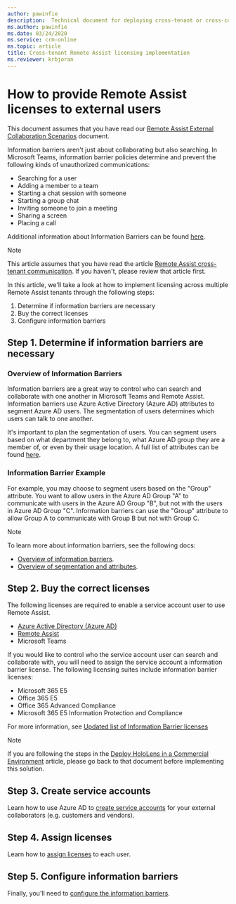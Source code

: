 ```yaml
---
author: pawinfie
description:  Technical document for deploying cross-tenant or cross-company Remote Assist calls
ms.author: pawinfie
ms.date: 03/24/2020
ms.service: crm-online
ms.topic: article
title: Cross-tenant Remote Assist licensing implementation
ms.reviewer: krbjoran
---
```


# How to provide Remote Assist licenses to external users

This document assumes that you have read our [Remote Assist External Collaboration Scenarios](out-of-tenant-overview.md) document. 

Information barriers aren't just about collaborating but also searching. In Microsoft Teams, information barrier policies determine and prevent the following kinds of unauthorized communications:

- Searching for a user
- Adding a member to a team
- Starting a chat session with someone
- Starting a group chat
- Inviting someone to join a meeting
- Sharing a screen
- Placing a call

Additional information about Information Barriers can be found [here](https://docs.microsoft.com/microsoft-365/compliance/information-barriers?view=o365-worldwide#what-happens-with-information-barriers).

>[!NOTE]
> This article assumes that you have read the article [Remote Assist cross-tenant communication](cross-tenant-overview.md). If you haven't, please review that article first.

In this article, we'll take a look at how to implement licensing across multiple Remote Assist tenants through the following steps:

1. Determine if information barriers are necessary
1. Buy the correct licenses
1. Configure information barriers

## Step 1. Determine if information barriers are necessary

### Overview of Information Barriers

Information barriers are a great way to control who can search and collaborate with one another in Microsoft Teams and Remote Assist. Information barriers use Azure Active Directory (Azure AD) attributes to segment Azure AD users. The segmentation of users determines which users can talk to one another.

It's important to plan the segmentation of users. You can segment users based on what department they belong to, what Azure AD group they are a member of, or even by their usage location. A full list of attributes can be found [here](https://docs.microsoft.com/microsoft-365/compliance/information-barriers-attributes?view=o365-worldwide#reference).

### Information Barrier Example

For example, you may choose to segment users based on the "Group" attribute. You want to allow users in the Azure AD Group "A" to communicate with users in the Azure AD Group "B", but not with the users in Azure AD Group "C". Information barriers can use the "Group" attribute to allow Group A to communicate with Group B but not with Group C.

>[!NOTE]
> To learn more about information barriers, see the following docs:
>
> - [Overview of information barriers](https://docs.microsoft.com/microsoft-365/compliance/information-barriers?view=o365-worldwide).
> - [Overview of segmentation and attributes](https://docs.microsoft.com/microsoft-365/compliance/information-barriers-attributes?view=o365-worldwide).

## Step 2. Buy the correct licenses

The following licenses are required to enable a service account user to use Remote Assist.

- [Azure Active Directory (Azure AD)](https://docs.microsoft.com/azure/active-directory/fundamentals/active-directory-whatis#who-uses-azure-ad)
- [Remote Assist](buy-remote-assist.md)
- Microsoft Teams

If you would like to control who the service account user can search and collaborate with, you will need to assign the service account a information barrier license. The following licensing suites include information barrier licenses:

- Microsoft 365 E5
- Office 365 E5
- Office 365 Advanced Compliance
- Microsoft 365 E5 Information Protection and Compliance

For more information, see [Updated list of Information Barrier licenses](https://docs.microsoft.com/microsoft-365/compliance/information-barriers?view=o365-worldwide#required-licenses-and-permissions)

>[!NOTE]
> If you are following the steps in the [Deploy HoloLens in a Commercial Environment](https://docs.microsoft.com/hololens/hololens-requirements#apps) article, please go back to that document before implementing this solution.

## Step 3. Create service accounts

Learn how to use Azure AD to [create service accounts](https://docs.microsoft.com/azure/active-directory/fundamentals/add-users-azure-active-directory) for your external collaborators (e.g. customers and vendors).


## Step 4. Assign licenses

Learn how to [assign licenses](https://docs.microsoft.com/azure/active-directory/fundamentals/add-users-azure-active-directory) to each user. 

## Step 5. Configure information barriers

Finally, you'll need to [configure the information barriers](https://docs.microsoft.com/microsoft-365/compliance/information-barriers-policies?view=o365-worldwide).
